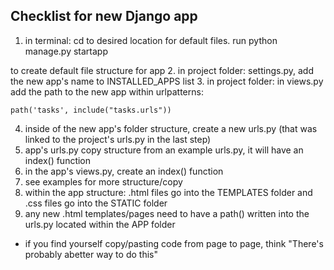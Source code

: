 ## Checklist for new Django app

1. in terminal: cd to desired location for default files. run 
	python manage.py startapp <nameOfApp>

to create default file structure for app
2.  in project folder: settings.py, add the new app's name to INSTALLED_APPS list
3. in project folder: in views.py add the path to the new app within urlpatterns:

	path('tasks', include("tasks.urls"))

4. inside of the new app's folder structure, create a new urls.py (that was linked to the project's urls.py in the last step)
5. app's urls.py copy structure from an example urls.py, it will have an index() function
6. in the app's views.py, create an index() function
7. see examples for more structure/copy
8. within the app structure: .html files go into the TEMPLATES folder and .css files go into the STATIC folder
9. any new .html templates/pages need to have a path() written into the urls.py located within the APP folder


- if you find yourself copy/pasting code from page to page, think "There's probably abetter way to do this"
